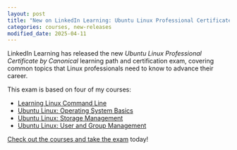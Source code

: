 ```yaml
---
layout: post
title: "New on LinkedIn Learning: Ubuntu Linux Professional Certificate by Canonical"
categories: courses, new-releases
modified_date: 2025-04-11
---
```


LinkedIn Learning has released the new _Ubuntu Linux Professional Certificate by Canonical_ learning path and certification exam, covering common topics that Linux professionals need to know to advance their career.

This exam is based on four of my courses:

- [Learning Linux Command Line](https://www.linkedin.com/learning/learning-linux-command-line-14447912)
- [Ubuntu Linux: Operating System Basics](https://www.linkedin.com/learning/ubuntu-linux-operating-system-basics)
- [Ubuntu Linux: Storage Management](https://www.linkedin.com/learning/ubuntu-linux-storage-management)
- [Ubuntu Linux: User and Group Management](https://www.linkedin.com/learning/ubuntu-linux-user-and-group-management)

[Check out the courses and take the exam](https://www.linkedin.com/learning/paths/ubuntu-linux-professional-certificate-by-canonical) today!